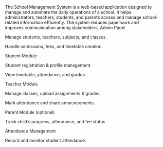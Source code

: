 The School Management System is a web-based application designed to manage and automate the daily operations of a school. It helps administrators, teachers, students, and parents access and manage school-related information efficiently. The system reduces paperwork and improves communication among stakeholders.
Admin Panel

Manage students, teachers, subjects, and classes.

Handle admissions, fees, and timetable creation.

Student Module

Student registration & profile management.

View timetable, attendance, and grades.

Teacher Module

Manage classes, upload assignments & grades.

Mark attendance and share announcements.

Parent Module (optional)

Track child’s progress, attendance, and fee status.

Attendance Management

Record and monitor student attendance.
